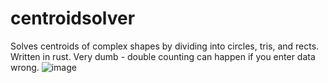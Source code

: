 # centroidsolver

Solves centroids of complex shapes by dividing into circles, tris, and rects.
Written in rust.
Very dumb - double counting can happen if you enter data wrong.
![image](https://user-images.githubusercontent.com/34080011/231606315-c7e9cd2d-4199-413c-a387-84e090e2537b.png)
